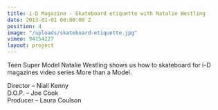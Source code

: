 ```yaml
---
title: i-D Magazine - Skateboard etiquette with Natalie Westling
date: 2013-01-01 00:00:00 Z
position: 4
image: "/uploads/skateboard-etiquette.jpg"
vimeo: 94154227
layout: project
---
```


Teen Super Model Natalie Westling shows us how to skateboard for i-D magazines video series More than a Model.

Director – Niall Kenny  
D.O.P. – Joe Cook  
Producer – Laura Coulson  